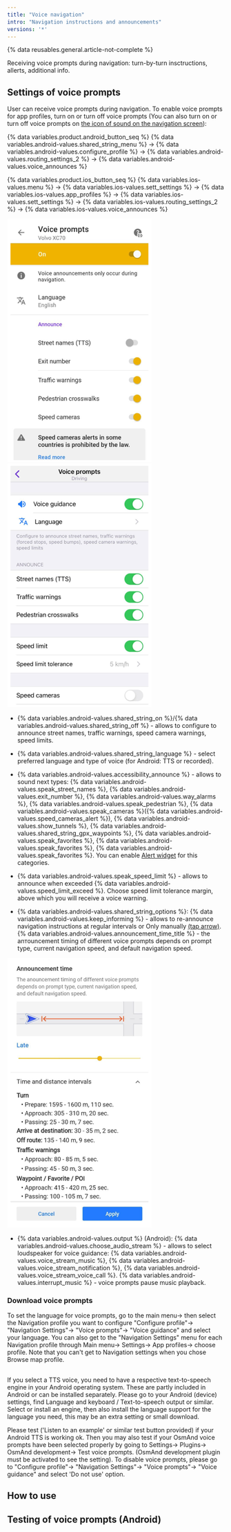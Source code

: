 ```yaml
---
title: "Voice navigation"
intro: "Navigation instructions and announcements"
versions: '*'
---
```

{% data reusables.general.article-not-complete %}

Receiving voice prompts during navigation: turn-by-turn insctructions, allerts, additional info.

## Settings of voice prompts

User can receive voice prompts during navigation. To enable voice prompts for app profiles, turn on or turn off voice prompts (You can also turn on or turn off voice prompts on [the icon of sound on the navigation screen](/osmand/navigation/route-navigation#navigation-options)):

{% data variables.product.android_button_seq %} {% data variables.android-values.shared_string_menu %} → {% data variables.android-values.configure_profile %} → {% data variables.android-values.routing_settings_2 %} → {% data variables.android-values.voice_announces %}

{% data variables.product.ios_button_seq %} {% data variables.ios-values.menu %} → {% data variables.ios-values.sett_settings %} → {% data variables.ios-values.app_profiles %} → {% data variables.ios-values.sett_settings %} → {% data variables.ios-values.routing_settings_2 %} → {% data variables.ios-values.voice_announces %}

![Voice Navigation settings Android](/assets/images/navigation/voice/voice_navigation_android.png) ![Voice Navigation settings iOS](/assets/images/navigation/voice/voice_navigation_ios.png)

- {% data variables.android-values.shared_string_on %}/{% data variables.android-values.shared_string_off %} - allows to configure to announce street names, traffic warnings, speed camera warnings, speed limits.
- {% data variables.android-values.shared_string_language %} - select preferred language and type of voice (for Android: TTS or recorded).
- {% data variables.android-values.accessibility_announce %} - allows to sound next types: {% data variables.android-values.speak_street_names %}, {% data variables.android-values.exit_number %}, {% data variables.android-values.way_alarms %}, {% data variables.android-values.speak_pedestrian %}, {% data variables.android-values.speak_cameras %}({% data variables.android-values.speed_cameras_alert %}), {% data variables.android-values.show_tunnels %}, {% data variables.android-values.shared_string_gpx_waypoints %}, {% data variables.android-values.speak_favorites %},  {% data variables.android-values.speak_favorites %}, {% data variables.android-values.speak_favorites %}. You can enable [Alert widget](/osmand/widgets/nav-widgets#alert-widget) for this categories.
- {% data variables.android-values.speak_speed_limit %} - allows to announce when exceeded {% data variables.android-values.speed_limit_exceed %}. Choose speed limit tolerance margin, above which you will receive a voice warning.

- {% data variables.android-values.shared_string_options %}: 
{% data variables.android-values.keep_informing %} - allows to re-announce navigation instructions at regular intervals or Only manually [(tap arrow)](/osmand/widgets/nav-widgets#next-turns).
{% data variables.android-values.announcement_time_title %} - the anтouncement timing of different voice prompts depends on prompt type, current navigation speed, and default navigation speed.

![Voice Navigation anтouncement timing Android](/assets/images/navigation/voice/voice_navigation_announcement_android.png)

- {% data variables.android-values.output %} (Android):
{% data variables.android-values.choose_audio_stream %} - allows to select loudspeaker for voice guidance: {% data variables.android-values.voice_stream_music %}, {% data variables.android-values.voice_stream_notification %}, {% data variables.android-values.voice_stream_voice_call %}.
{% data variables.android-values.interrupt_music %} - voice prompts pause music playback.

### Download voice prompts

To set the language for voice prompts, go to the main menu-> then select the Navigation profile you want to configure "Configure profile"-> "Navigation Settings"-> "Voice prompts"-> "Voice guidance" and select your language. You can also get to the "Navigation Settings" menu for each Navigation profile through Main menu-> Settings-> App profiles-> choose profile. Note that you can't get to Navigation settings when you chose Browse map profile.

## 

If you select a TTS voice, you need to have a respective text-to-speech engine in your Android operating system. These are partly included in Android or can be installed separately. Please go to your Android (device) settings, find Language and keyboard / Text-to-speech output or similar. Select or install an engine, then also install the language support for the language you need, this may be an extra setting or small download.

Please test ('Listen to an example' or similar test button provided) if your Android TTS is working ok. Then you may also test if your OsmAnd voice prompts have been selected properly by going to Settings-> Plugins-> OsmAnd development-> Test voice prompts. (OsmAnd development plugin must be activated to see the setting). To disable voice prompts, please go to "Configure profile"-> "Navigation Settings"-> "Voice prompts"-> "Voice guidance" and select 'Do not use' option.

## How to use

## Testing of voice prompts (Android)